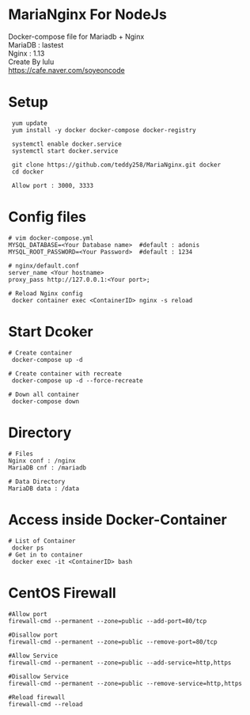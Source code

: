 # MariaNginx For NodeJs
Docker-compose file for Mariadb + Nginx \
MariaDB : lastest \
Nginx : 1.13 \
Create By lulu \
https://cafe.naver.com/soyeoncode
# Setup
```
 yum update
 yum install -y docker docker-compose docker-registry

 systemctl enable docker.service
 systemctl start docker.service

 git clone https://github.com/teddy258/MariaNginx.git docker
 cd docker

 Allow port : 3000, 3333
```
# Config files
```
# vim docker-compose.yml
MYSQL_DATABASE=<Your Database name>  #default : adonis
MYSQL_ROOT_PASSWORD=<Your Password>  #default : 1234

# nginx/default.conf
server_name <Your hostname>
proxy_pass http://127.0.0.1:<Your port>;

# Reload Nginx config
 docker container exec <ContainerID> nginx -s reload
```
# Start Dcoker
```
# Create container
 docker-compose up -d

# Create container with recreate
 docker-compose up -d --force-recreate

# Down all container
 docker-compose down
```
# Directory
```
# Files
Nginx conf : /nginx 
MariaDB cnf : /mariadb

# Data Directory
MariaDB data : /data
```
# Access inside Docker-Container 
```
# List of Container
 docker ps
# Get in to container
 docker exec -it <ContainerID> bash
```

# CentOS Firewall
```
#Allow port
firewall-cmd --permanent --zone=public --add-port=80/tcp

#Disallow port
firewall-cmd --permanent --zone=public --remove-port=80/tcp

#Allow Service
firewall-cmd --permanent --zone=public --add-service=http,https

#Disallow Service
firewall-cmd --permanent --zone=public --remove-service=http,https

#Reload firewall
firewall-cmd --reload
```


